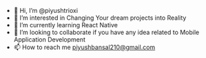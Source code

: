- 👋 Hi, I’m @piyushtrioxi
- 👀 I’m interested in Changing Your dream projects into Reality
- 🌱 I’m currently learning React Native
- 💞️ I’m looking to collaborate if you have any idea related to Mobile Application Development
- 📫 How to reach me piyushbansal210@gmail.com

<!---
piyushtrioxi/piyushtrioxi is a ✨ special ✨ repository because its `README.md` (this file) appears on your GitHub profile.
You can click the Preview link to take a look at your changes.
--->
